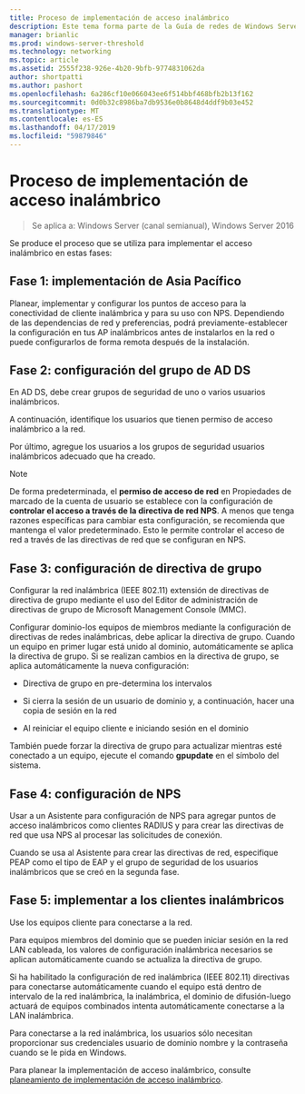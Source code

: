 ```yaml
---
title: Proceso de implementación de acceso inalámbrico
description: Este tema forma parte de la Guía de redes de Windows Server 2016 "Implementar mediante 802.1X basado en contraseña X Authenticated Wireless Access"
manager: brianlic
ms.prod: windows-server-threshold
ms.technology: networking
ms.topic: article
ms.assetid: 2555f238-926e-4b20-9bfb-9774831062da
author: shortpatti
ms.author: pashort
ms.openlocfilehash: 6a286cf10e066043ee6f514bbf468bfb2b13f162
ms.sourcegitcommit: 0d0b32c8986ba7db9536e0b8648d4ddf9b03e452
ms.translationtype: MT
ms.contentlocale: es-ES
ms.lasthandoff: 04/17/2019
ms.locfileid: "59879846"
---
```

# <a name="wireless-access-deployment-process"></a>Proceso de implementación de acceso inalámbrico

>Se aplica a: Windows Server (canal semianual), Windows Server 2016

Se produce el proceso que se utiliza para implementar el acceso inalámbrico en estas fases:

## <a name="stage-1--ap-deployment"></a>Fase 1: implementación de Asia Pacífico

Planear, implementar y configurar los puntos de acceso para la conectividad de cliente inalámbrica y para su uso con NPS. Dependiendo de las dependencias de red y preferencias, podrá previamente\-establecer la configuración en tus AP inalámbricos antes de instalarlos en la red o puede configurarlos de forma remota después de la instalación.

## <a name="stage-2--adds-group-configuration"></a>Fase 2: configuración del grupo de AD DS

En AD DS, debe crear grupos de seguridad de uno o varios usuarios inalámbricos.

A continuación, identifique los usuarios que tienen permiso de acceso inalámbrico a la red.

Por último, agregue los usuarios a los grupos de seguridad usuarios inalámbricos adecuado que ha creado.

>[!NOTE]
>De forma predeterminada, el **permiso de acceso de red** en Propiedades de marcado de la cuenta de usuario se establece con la configuración de **controlar el acceso a través de la directiva de red NPS**. A menos que tenga razones específicas para cambiar esta configuración, se recomienda que mantenga el valor predeterminado. Esto le permite controlar el acceso de red a través de las directivas de red que se configuran en NPS.

## <a name="stage-3--group-policy-configuration"></a>Fase 3: configuración de directiva de grupo

Configurar la red inalámbrica \(IEEE 802.11\) extensión de directivas de directiva de grupo mediante el uso del Editor de administración de directivas de grupo de Microsoft Management Console \(MMC\).

Configurar dominio\-los equipos de miembros mediante la configuración de directivas de redes inalámbricas, debe aplicar la directiva de grupo. Cuando un equipo en primer lugar está unido al dominio, automáticamente se aplica la directiva de grupo. Si se realizan cambios en la directiva de grupo, se aplica automáticamente la nueva configuración:

- Directiva de grupo en pre\-determina los intervalos

- Si cierra la sesión de un usuario de dominio y, a continuación, hacer una copia de sesión en la red

- Al reiniciar el equipo cliente e iniciando sesión en el dominio

También puede forzar la directiva de grupo para actualizar mientras esté conectado a un equipo, ejecute el comando **gpupdate** en el símbolo del sistema.

## <a name="stage-4--nps-configuration"></a>Fase 4: configuración de NPS

Usar a un Asistente para configuración de NPS para agregar puntos de acceso inalámbricos como clientes RADIUS y para crear las directivas de red que usa NPS al procesar las solicitudes de conexión.

Cuando se usa al Asistente para crear las directivas de red, especifique PEAP como el tipo de EAP y el grupo de seguridad de los usuarios inalámbricos que se creó en la segunda fase.

## <a name="stage-5--deploy-wireless-clients"></a>Fase 5: implementar a los clientes inalámbricos

Use los equipos cliente para conectarse a la red.

Para equipos miembros del dominio que se pueden iniciar sesión en la red LAN cableada, los valores de configuración inalámbrica necesarios se aplican automáticamente cuando se actualiza la directiva de grupo.

Si ha habilitado la configuración de red inalámbrica \(IEEE 802.11\) directivas para conectarse automáticamente cuando el equipo está dentro de intervalo de la red inalámbrica, la inalámbrica, el dominio de difusión\-luego actuará de equipos combinados intenta automáticamente conectarse a la LAN inalámbrica.

Para conectarse a la red inalámbrica, los usuarios sólo necesitan proporcionar sus credenciales usuario de dominio nombre y la contraseña cuando se le pida en Windows.

Para planear la implementación de acceso inalámbrico, consulte [planeamiento de implementación de acceso inalámbrico](d-wireless-access-planning.md).
